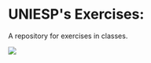 # UNIESP's Exercises:

A repository for exercises in classes.

<img src="https://bancariospb.com.br/wp-content/uploads/2021/04/logo_iesp.jpg">
